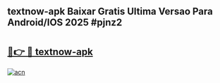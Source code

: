 ## textnow-apk Baixar Gratis Ultima Versao Para Android/IOS 2025 #pjnz2

# <h2><a href="https://ainizakaria.my?title=textnow-apk&ref=20M">🔗👉 🔴 textnow-apk</a></h2>

[![acn](https://github.com/user-attachments/assets/0f9c940e-d8b0-45ae-aac7-cd30a18b3e1c)](https://ainizakaria.my?title=textnow-apk&ref=20M)

